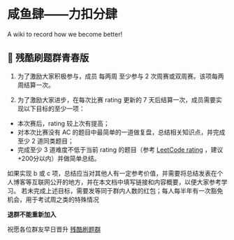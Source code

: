 # 咸鱼肆——力扣分肆 
A wiki to record how we become better!
## 📢 残酷刷题群青春版
1. 为了激励大家积极参与，成员 每两周 至少参与 2 次周赛或双周赛。该项每两周结算一次。

2. 为了激励大家进步，在每次比赛 rating 更新的 7 天后结算一次，成员需要实现以下目标的至少一项：

  - 本次赛后，rating 较上次有提高； 
  - 对本次比赛没有 AC 的题目中最简单的一道做复盘，总结相关知识点，并完成至少 2 道同类题目； 
  - 完成至少 3 道难度不低于当前 rating 的题目（参考 [LeetCode rating](https://zerotrac.github.io/leetcode_problem_rating/#/) ，建议+200分以内）并做简单总结。

如果实现 b 或 c 项，总结应当对其他人有一定参考价值，并需要将总结发表在个人博客等互联网公开的地方，并在本文档中填写链接和内容概要，以便大家参考学习。 
若未完成上述目标，需要发等同于群内人数的红包；每人每半年有一次豁免机会，用于考试周之类的特殊情况

**退群不能重新加入**

祝愿各位群友早日晋升 [残酷刷题群](https://board.cruelcoding.com/rules.html)
